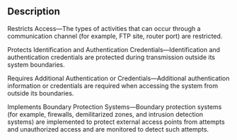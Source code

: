## Description

Restricts Access—The types of activities that can occur through a communication channel (for example, FTP site, router port) are restricted.

Protects Identification and Authentication Credentials—Identification and authentication credentials are protected during transmission outside its system boundaries.

Requires Additional Authentication or Credentials—Additional authentication information or credentials are required when accessing the system from outside its boundaries.

Implements Boundary Protection Systems—Boundary protection systems (for example, firewalls, demilitarized zones, and intrusion detection systems) are implemented to protect external access points from attempts and unauthorized access and are monitored to detect such attempts.